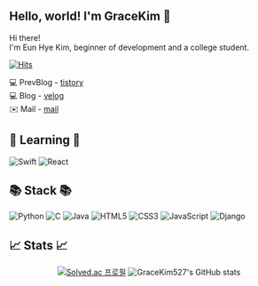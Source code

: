 ## Hello, world! I'm GraceKim 👋

Hi there! <br/>
I'm Eun Hye Kim, beginner of development and a college student.


[![Hits](https://hits.seeyoufarm.com/api/count/incr/badge.svg?url=https%3A%2F%2Fgithub.com%2FGraceKim527%2F&count_bg=%23FDCCD1&title_bg=%23FFA0AA&icon=&icon_color=%23E7E7E7&title=hits&edge_flat=false)](https://hits.seeyoufarm.com)

💻 PrevBlog - [tistory](https://gracekim-devstory.tistory.com/) <br />
💻 Blog - [velog](https://velog.io/@gracekim527) <br />
✉️ Mail - [mail](mailto:lemonherb0323@naver.com)

<h2>📖 Learning 📖</h2>
<p>  

![Swift](https://img.shields.io/badge/swift-F54A2A?style=for-the-badge&logo=swift&logoColor=white)
![React](https://img.shields.io/badge/react-%2320232a.svg?style=for-the-badge&logo=react&logoColor=%2361DAFB)
</p>

<h2>📚 Stack 📚</h2>
<p>

![Python](https://img.shields.io/badge/python-3670A0?style=for-the-badge&logo=python&logoColor=ffdd54)
![C](https://img.shields.io/badge/c-%2300599C.svg?style=for-the-badge&logo=c&logoColor=white)
![Java](https://img.shields.io/badge/java-%23ED8B00.svg?style=for-the-badge&logo=java&logoColor=white)
![HTML5](https://img.shields.io/badge/html5-%23E34F26.svg?style=for-the-badge&logo=html5&logoColor=white)
![CSS3](https://img.shields.io/badge/css3-%231572B6.svg?style=for-the-badge&logo=css3&logoColor=white)
![JavaScript](https://img.shields.io/badge/javascript-%23323330.svg?style=for-the-badge&logo=javascript&logoColor=%23F7DF1E)
![Django](https://img.shields.io/badge/django-%23092E20.svg?style=for-the-badge&logo=django&logoColor=white)
</p>


<h2>📈 Stats 📈</h2>

<div align=center>

[![Solved.ac 프로필](http://mazassumnida.wtf/api/v2/generate_badge?boj=lemonherb0323)](https://solved.ac/lemonherb0323)
![GraceKim527's GitHub stats](https://github-readme-stats.vercel.app/api?username=GraceKim527&show_icons=true&theme=radical)

</div>

